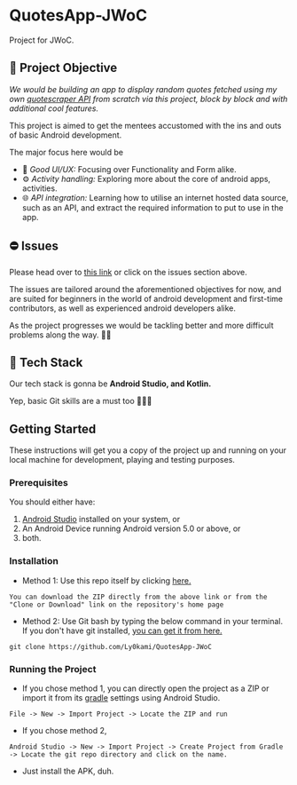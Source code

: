 # QuotesApp-JWoC
Project for JWoC.<br>

## 🎯 **Project Objective**
*We would be building an app to display random quotes fetched using my own [quotescraper API](https://github.com/Ly0kami/quotescraper) from scratch via this project, block by block and with additional cool features.*

This project is aimed to get the mentees accustomed with the ins and outs of basic Android development.

The major focus here would be
- 📱 *Good UI/UX:* Focusing over Functionality and Form alike.
- ⚙️ *Activity handling:* Exploring more about the core of android apps, activities.
- 🌐 *API integration:* Learning how to utilise an internet hosted data source, such as an API, and extract the required information to put to use in the app.

## ⛔ **Issues**
Please head over to [this link](https://github.com/Ly0kami/QuotesApp-JWoC/issues) or click on the issues section above.

The issues are tailored around the aforementioned objectives for now, and are suited for beginners in the world of android development and first-time contributors, as well as experienced android developers alike.

As the project progresses we would be tackling better and more difficult problems along the way. 💪🏿

## 👾 **Tech Stack**
Our tech stack is gonna be **Android Studio, and Kotlin.**

Yep, basic Git skills are a must too 🤷🏿‍♂️

## Getting Started

These instructions will get you a copy of the project up and running on your local machine for development, playing and testing purposes.

### Prerequisites

You should either have:
1. [Android Studio](https://developer.android.com/studio?hl=en) installed on your system, or
2. An Android Device running Android version 5.0 or above, or
3. both.

### Installation

* Method 1: Use this repo itself by clicking [here.](https://github.com/Ly0kami/QuotesApp-JWoC/archive/master.zip)

```
You can download the ZIP directly from the above link or from the "Clone or Download" link on the repository's home page
```
* Method 2: Use Git bash by typing the below command in your terminal. If you don't have git installed, [you can get it from here.](https://git-scm.com/downloads)
```
git clone https://github.com/Ly0kami/QuotesApp-JWoC
```

### Running the Project

* If you chose method 1, you can directly open the project as a ZIP or import it from its [gradle](https://gradle.org/) settings using Android Studio.
```
File -> New -> Import Project -> Locate the ZIP and run
```
* If you chose method 2,
```
Android Studio -> New -> Import Project -> Create Project from Gradle -> Locate the git repo directory and click on the name.
```
* Just install the APK, duh.

